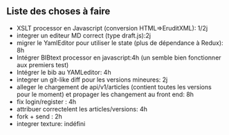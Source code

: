 ## Liste des choses à faire

 - XSLT processor en Javascript (conversion HTML=>EruditXML): 1/2j
 - integrer un editeur MD correct (type draft.js):2j
 - migrer le YamlEditor pour utiliser le state (plus de dépendance à Redux): 8h
 - Intégrer BIBtext processor en javascript:4h (un semble bien fonctionner aux premiers test)
 - Intégrer le bib au YAMLeditor: 4h
 - integrer un git-like diff pour les versions mineures: 2j
 - alleger le chargement de api/v1/articles (contient toutes les versions pour le moment) et propager les changement au front end: 8h
 - fix login/register : 4h
 - attribuer correctelent les articles/versions: 4h
 - fork + send : 2h
 - integrer texture: indéfini
